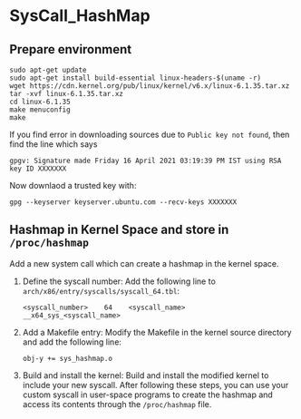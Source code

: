 # SysCall_HashMap
## Prepare environment
```
sudo apt-get update
sudo apt-get install build-essential linux-headers-$(uname -r)
wget https://cdn.kernel.org/pub/linux/kernel/v6.x/linux-6.1.35.tar.xz
tar -xvf linux-6.1.35.tar.xz
cd linux-6.1.35
make menuconfig
make

```
If you find error in downloading sources due to `Public key not found`, then find the line which says
```
gpgv: Signature made Friday 16 April 2021 03:19:39 PM IST using RSA key ID XXXXXXX
```
Now downlaod a trusted key with:
```
gpg --keyserver keyserver.ubuntu.com --recv-keys XXXXXXX
```

## Hashmap in Kernel Space and store in `/proc/hashmap`
Add a new system call which can create a hashmap in the kernel space.
1. Define the syscall number: Add the following line to `arch/x86/entry/syscalls/syscall_64.tbl`:
   ```
   <syscall_number>    64    <syscall_name>    __x64_sys_<syscall_name>
   ```
1. Add a Makefile entry: Modify the Makefile in the kernel source directory and add the following line:
   ```
   obj-y += sys_hashmap.o
   ```
1. Build and install the kernel: Build and install the modified kernel to include your new syscall. After following these steps, you can use your custom syscall in user-space programs to create the hashmap and access its contents through the `/proc/hashmap` file.
